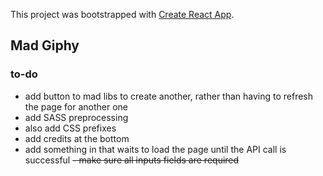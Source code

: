 This project was bootstrapped with [Create React App](https://github.com/facebookincubator/create-react-app).

## Mad Giphy

### to-do
- add button to mad libs to create another, rather than having to refresh the page for another one
- add SASS preprocessing 
- also add CSS prefixes
- add credits at the bottom
- add something in that waits to load the page until the API call is successful
~~- make sure all inputs fields are required~~
